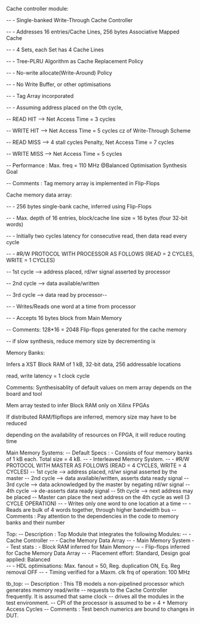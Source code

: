 Cache controller module:

--                    - Single-banked Write-Through Cache Controller

--                    - Addresses 16 entries/Cache Lines, 256 bytes Associative Mapped Cache

--                    - 4 Sets, each Set has 4 Cache Lines

--                    - Tree-PLRU Algorithm as Cache Replacement Policy

--                    - No-write allocate(Write-Around) Policy

--                    - No Write Buffer, or other optimisations

--							 - Tag Array incorporated

--                    - Assuming address placed on the 0th cycle,

--                      READ HIT   --> Net Access Time = 3 cycles

--                      WRITE HIT  --> Net Access Time = 5 cycles cz of Write-Through Scheme

--			READ MISS  --> 4 stall cycles Penalty, Net Access Time = 7 cycles

--                      WRITE MISS --> Net Access Time = 5 cycles

-- Performance      : Max. freq = 110 MHz @Balanced Optimisation Synthesis Goal 

-- Comments         : Tag memory array is implemented in Flip-Flops


Cache memory data array: 

--                    - 256 bytes single-bank cache, inferred using Flip-Flops

--                    - Max. depth of 16 entries, block/cache line size = 16 bytes (four 32-bit words)

--                    - Initially two cycles latency for consecutive read, then data read every cycle

--                    - #R/W PROTOCOL WITH PROCESSOR AS FOLLOWS (READ = 2 CYCLES, WRITE = 1 CYCLES)

--                      1st cycle --> address placed, rd/wr signal asserted by processor

--			2nd cycle --> data available/written

--			3rd cycle --> data read by processor--
		
--                    - Writes/Reads one word at a time from processor

--                    - Accepts 16 bytes block from Main Memory

--                    Comments: 128*16 = 2048 Flip-flops generated for the cache memory

--                    if slow synthesis, reduce memory size by decrementing ix


Memory Banks: 

Infers a XST Block RAM of 1 kB, 32-bit data, 256 addressable locations

read, write latency = 1 clock cycle 

Comments: Synthesisablity of default values on mem array depends on the board and tool

Mem array tested to infer Block RAM only on Xilinx FPGAs

If distributed RAM/flipflops are inferred, memory size may have to be reduced 

depending on the availability of resources on FPGA, it will reduce routing time


Main Memory Systems: 
-- Default Specs    : - Consists of four memory banks of 1 kB each. Total size = 4 kB.
--                    - Interleaved Memory System.
--							 - #R/W PROTOCOL WITH MASTER AS FOLLOWS (READ = 4 CYCLES, WRITE = 4 CYCLES)	
--                      1st cycle --> address placed, rd/wr signal asserted by the master
--							   2nd cycle --> data available/written, asserts data ready signal
--							   3rd cycle --> data acknowledged by the master by negating rd/wr signal
--                      4th cycle --> de-asserts data ready signal
--                      5th cycle --> next address may be placed
--								Master can place the next address on the 4th cycle as well (3 CYCLE OPERATION) 
--                    - Writes only one word to one location at a time
--							 - Reads are bulk of 4 words together, through higher bandwidth bus
-- Comments         : Pay attention to the dependencies in the code to memory banks and their number


Top: 
-- Description      : Top Module that integrates the following Modules:
--							 - Cache Controller
--							 - Cache Memory Data Array
--							 - Main Memory System
-- Test stats       : - Block RAM inferred for Main Memory
--                    - Flip-flops inferred for Cache Memory Data Array
--						    - Placement effort: Standard, Design goal applied: Balanced                    
--                    - HDL optimisations: Max. fanout = 50, Reg. duplication ON, Eq. Reg removal OFF
--                    - Timing verified for a Maxm. clk frq of operation: 100 MHz


tb_top: 
-- Description   : This TB models a non-pipelined processor which generates memory read/write
--                 requests to the Cache Controller frequently. It is assumed that same clock
--                 drives all the modules in the test environment.
--                 CPI of the processor is assumed to be = 4 + Memory Access Cycles
-- Comments      : Test bench numerics are bound to changes in DUT.
